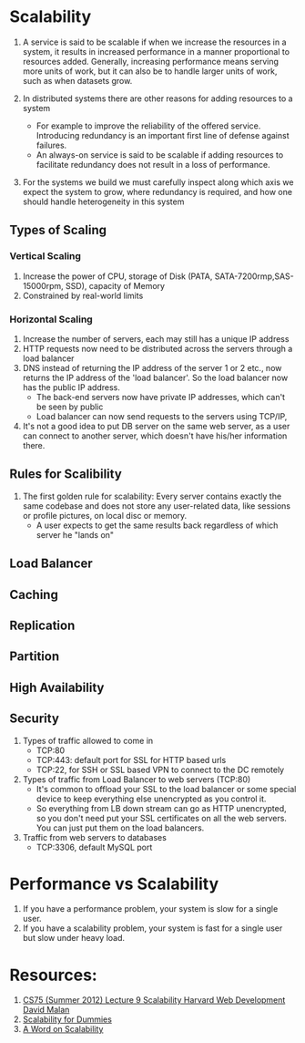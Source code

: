 # Scalability

1. A service is said to be scalable if when we increase the resources in a system, it results in increased performance in a manner proportional to resources added. Generally, increasing performance means serving more units of work, but it can also be to handle larger units of work, such as when datasets grow.

1. In distributed systems there are other reasons for adding resources to a system
   * For example to improve the reliability of the offered service. Introducing redundancy is an important first line of defense against failures. 
   * An always-on service is said to be scalable if adding resources to facilitate redundancy does not result in a loss of performance.
1. For the systems we build we must carefully inspect along which axis we expect the system to grow, where redundancy is required, and how one should handle heterogeneity in this system


## Types of Scaling
### Vertical Scaling
1. Increase the power of CPU, storage of Disk (PATA, SATA-7200rmp,SAS-15000rpm, SSD), capacity of Memory
2. Constrained by real-world limits

### Horizontal Scaling
1. Increase the number of servers, each may still has a unique IP address
2. HTTP requests now need to be distributed across the servers through a load balancer
3. DNS instead of returning the IP address of the server 1 or 2 etc., now returns the IP address of the 'load balancer'. So the load balancer now has the public IP address.
   * The back-end servers now have private IP addresses, which can't be seen by public 
   * Load balancer can now send requests to the servers using TCP/IP, 
4. It's not a good idea to put DB server on the same web server, as a user can connect to another server, which doesn't have his/her information there.

## Rules for Scalibility
1. The first golden rule for scalability: Every server contains exactly the same codebase and does not store any user-related data, like sessions or profile pictures, on local disc or memory. 
   * A user expects to get the same results back regardless of which server he "lands on" 

## Load Balancer
## Caching
## Replication
## Partition
## High Availability

## Security
1. Types of traffic allowed to come in
   * TCP:80
   * TCP:443: default port for SSL for HTTP based urls
   * TCP:22, for SSH or SSL based VPN to connect to the DC remotely
3. Types of traffic from Load Balancer to web servers (TCP:80)
   * It's common to offload your SSL to the load balancer or some special device to keep everything else unencrypted as you control it.
   * So everything from LB down stream can go as HTTP unencrypted, so you don't need put your SSL certificates on all the web servers. You can just put them on the load balancers.
4. Traffic from web servers to databases
   * TCP:3306, default MySQL port

# Performance vs Scalability

1. If you have a performance problem, your system is slow for a single user.
1. If you have a scalability problem, your system is fast for a single user but slow under heavy load.



# Resources:
1. [CS75 (Summer 2012) Lecture 9 Scalability Harvard Web Development David Malan](https://youtu.be/-W9F__D3oY4)
1. [Scalability for Dummies](https://www.lecloud.net/tagged/scalability)
1. [A Word on Scalability](https://www.allthingsdistributed.com/2006/03/a_word_on_scalability.html)
